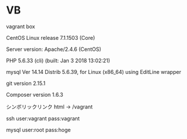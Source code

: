 # VB
vagrant box

CentOS
Linux release 7.1.1503 (Core)

Server version:
Apache/2.4.6 (CentOS)

PHP
5.6.33 (cli) (built: Jan 3 2018 13:02:21)

mysql
Ver 14.14 Distrib 5.6.39, for Linux (x86_64) using EditLine wrapper

git
version 2.15.1

Composer
version 1.6.3

シンボリックリンク
html -> /vagrant

ssh
user:vagrant
pass:vagrant

mysql
user:root
pass:hoge

